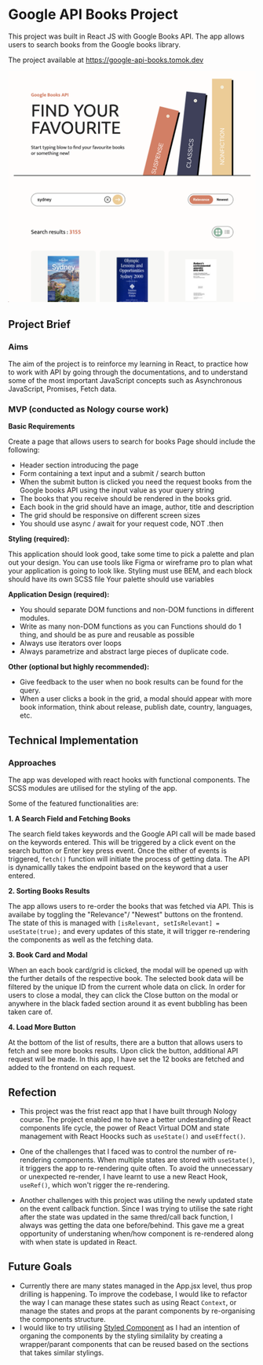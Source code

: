 # Google API Books Project
This project was built in React JS with Google Books API. The app allows users to search books from the Google books library. 

The project available at https://google-api-books.tomok.dev

![project snapshot](https://github.com/tomokawaguchi/google-api-books-app-/blob/main/src/assets/project-snapshot.png?raw=true)

## Project Brief
### Aims
The aim of the project is to reinforce my learning in React, to practice how to work with API by going through the documentations, and to understand some of the most important JavaScript concepts such as Asynchronous JavaScript, Promises, Fetch data.


### MVP (conducted as Nology course work)

**Basic Requirements**

Create a page that allows users to search for books Page should include the following:

- Header section introducing the page
- Form containing a text input and a submit / search button
- When the submit button is clicked you need the request books from the Google books API using the input value as your query string
- The books that you receive should be rendered in the books grid.
- Each book in the grid should have an image, author, title and description
- The grid should be responsive on different screen sizes
- You should use async / await for your request code, NOT .then

**Styling (required):**

This application should look good, take some time to pick a palette and plan out your design. You can use tools like Figma or wireframe pro to plan what your application is going to look like. Styling must use BEM, and each block should have its own SCSS file Your palette should use variables

**Application Design (required):**

- You should separate DOM functions and non-DOM functions in different modules.
- Write as many non-DOM functions as you can Functions should do 1 thing, and should be as pure and reusable as possible
- Always use iterators over loops
- Always parametrize and abstract large pieces of duplicate code.

**Other (optional but highly recommended):**

- Give feedback to the user when no book results can be found for the query.
- When a user clicks a book in the grid, a modal should appear with more book information, think about release, publish date, country, languages, etc.

## Technical Implementation

### Approaches
The app was developed with react hooks with functional components. The SCSS modules are utilised for the styling of the app.

Some of the featured functionalities are:

**1. A Search Field and Fetching Books**

The search field takes keywords and the Google API call will be made based on the keywords entered. This will be triggered by a click event on the search button or Enter key press event. Once the either of events is triggered, `fetch()` function will initiate the process of getting data. The API is dynamicallly takes the endpoint based on the keyword that a user entered. 

**2. Sorting Books Results** 

The app allows users to re-order the books that was fetched via API. This is availabe by toggling the "Relevance"/ "Newest" buttons on the frontend. The state of this is managed with `[isRelevant, setIsRelevant] = useState(true);` and every updates of this state, it will trigger re-rendering the components as well as the fetching data.

**3. Book Card and Modal**

When an each book card/grid is clicked, the modal will be opened up with the further details of the respective book. The selected book data will be filtered by the unique ID from the current whole data on click. In order for users to close a modal, they can click the Close button on the modal or anywhere in the black faded section around it as event bubbling has been taken care of.

**4. Load More Button**

At the bottom of the list of results, there are a button that allows users to fetch and see more books results. Upon click the button, additional API request will be made. In this app, I have set the 12 books are fetched and added to the frontend on each request.


## Refection
- This project was the frist react app that I have built through Nology course. The project enabled me to have a better undestanding of React components life cycle, the power of React Virtual DOM and state management with React Hoocks such as `useState()` and `useEffect()`. 

- One of the challenges that I faced was to control the number of re-rendering components. When multiple states are stored with `useState()`, it triggers the app to re-rendering quite often. To avoid the unnecessary or unexpected re-render, I have learnt to use a new React Hook, `useRef()`, which won't rigger the re-rendering.

- Another challenges with this project was utiling the newly updated state on the event callback function. Since I was trying to utilise the sate right after the state was updated in the same thred/call back function, I always was getting the data one before/behind. This gave me a great opportunity of understaning when/how component is re-rendered along with when state is updated in React.

## Future Goals
- Currently there are many states managed in the App.jsx level, thus prop drilling is happening. To improve the codebase, I would like to refactor the way I can manage these states such as using React `Context`, or manage the states and props at the parant components by re-organising the components structure.
-  I would like to try utilising [Styled Component](https://styled-components.com/) as I had an intention of organing the components by the styling similality by creating a wrapper/parant components that can be reused based on the sections that takes similar stylings.  
 





